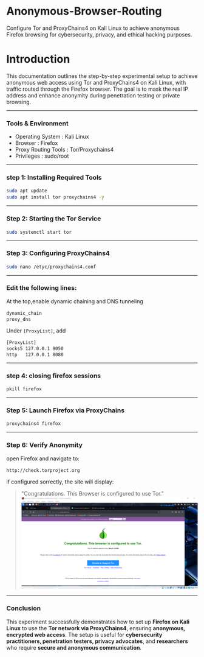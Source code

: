 # Anonymous-Browser-Routing
Configure Tor and ProxyChains4 on Kali Linux to achieve anonymous Firefox browsing for cybersecurity, privacy, and ethical hacking purposes.
# Introduction
This documentation outlines the step-by-step experimental setup to achieve anonymous web access using Tor and ProxyChains4 on Kali Linux, with traffic routed through the Firefox browser. The goal is to mask the real IP address and enhance anonymity during penetration testing or private browsing.

---
### Tools & Environment
- Operating System : Kali Linux
- Browser : Firefox
- Proxy Routing Tools : Tor/Proxychains4
- Privileges : sudo/root
---
### step 1: Installing Required Tools
```bash
sudo apt update
sudo apt install tor proxychains4 -y
```
---
### Step 2: Starting the Tor Service
```bash
sudo systemctl start tor
```
---
### Step 3: Configuring ProxyChains4
```bash
sudo nano /etyc/proxychains4.conf
```
---
### Edit the following lines:
At the top,enable dynamic chaining and DNS tunneling
```
dynamic_chain
proxy_dns
```
Under `[ProxyList]`, add 
```
[ProxyList]
socks5 127.0.0.1 9050 
http   127.0.0.1 8080
``` 
---
### step 4: closing firefox sessions
```bash
pkill firefox
```
---
### Step 5: Launch Firefox via ProxyChains
```bash
proxychains4 firefox
```
---
### Step 6: Verify Anonymity
open Firefox and navigate to:
```
http://check.torproject.org
```
if configured sorrectly, the site will display:
>"Congratulations. This Browser is configured to use Tor."
![Successful.png](congratulations.png)
---
### Conclusion

This experiment successfully demonstrates how to set up **Firefox on Kali Linux** to use the **Tor network via ProxyChains4**, ensuring **anonymous, encrypted web access**. The setup is useful for **cybersecurity practitioners, penetration testers, privacy advocates**, and **researchers** who require **secure and anonymous communication**.
